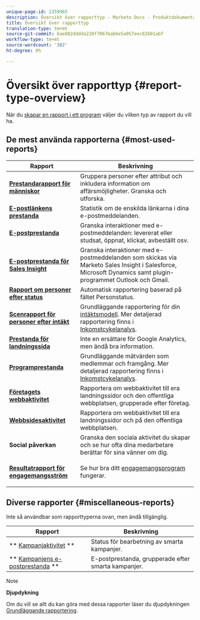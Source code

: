 ```yaml
---
unique-page-id: 2359965
description: Översikt över rapporttyp - Marketo Docs - Produktdokumentation
title: Översikt över rapporttyp
translation-type: tm+mt
source-git-commit: 6ae882dddda220f7067babbe5a057eec82601abf
workflow-type: tm+mt
source-wordcount: '302'
ht-degree: 0%

---
```



# Översikt över rapporttyp {#report-type-overview}

När du [skapar en rapport i ett program](../../../../product-docs/reporting/basic-reporting/creating-reports/create-a-report-in-a-program.md) väljer du vilken typ av rapport du vill ha.

## De mest använda rapporterna {#most-used-reports}

<table> 
 <thead> 
  <tr> 
   <th>Rapport</th> 
   <th>Beskrivning</th> 
  </tr> 
 </thead> 
 <tbody> 
  <tr> 
   <td><strong>  <a href="people-performance-report.md">Prestandarapport för människor</a>  </strong></td> 
   <td>Gruppera personer efter attribut och inkludera information om affärsmöjligheter. Granska och utforska.</td> 
  </tr> 
  <tr> 
   <td><strong>  <a href="../../../../product-docs/email-marketing/email-programs/email-program-data/email-link-performance-report.md">E-postlänkens prestanda</a>  </strong></td> 
   <td>Statistik om de enskilda länkarna i dina e-postmeddelanden.</td> 
  </tr> 
  <tr> 
   <td><strong>  <a href="../../../../product-docs/email-marketing/email-programs/email-program-data/email-performance-report.md">E-postprestanda</a>  </strong></td> 
   <td>Granska interaktioner med e-postmeddelanden: levererat eller studsat, öppnat, klickat, avbeställt osv.</td> 
  </tr> 
  <tr> 
   <td><strong>  <a href="../../../../product-docs/marketo-sales-insight/msi-for-salesforce/features/performance-reports/sales-insight-email-performance-report.md">E-postprestanda för Sales Insight</a>  </strong></td> 
   <td>Granska interaktioner med e-postmeddelanden som skickas via Marketo Sales Insight i Salesforce, Microsoft Dynamics samt plugin-programmet Outlook och Gmail.</td> 
  </tr> 
  <tr> 
   <td><strong>  <a href="people-by-status-report.md">Rapport om personer efter status</a>  </strong></td> 
   <td>Automatisk rapportering baserad på fältet Personstatus.</td> 
  </tr> 
  <tr> 
   <td><strong>  <a href="../../../../product-docs/reporting/revenue-cycle-analytics/revenue-tools/people-by-revenue-stage-report.md">Scenrapport för personer efter intäkt</a>  </strong></td> 
   <td>Grundläggande rapportering för din <a href="https://docs.marketo.com/display/docs/revenue+cycle+analytics">intäktsmodell</a>. Mer detaljerad rapportering finns i <a href="https://docs.marketo.com/display/docs/revenue+cycle+analytics">Inkomstcykelanalys</a>.</td> 
  </tr> 
  <tr> 
   <td><strong>  <a href="../../../../product-docs/demand-generation/landing-pages/understanding-landing-pages/landing-page-performance-report.md">Prestanda för landningssida</a>  </strong></td> 
   <td>Inte en ersättare för Google Analytics, men ändå bra information.</td> 
  </tr> 
  <tr> 
   <td><strong>  <a href="../../../../product-docs/core-marketo-concepts/programs/program-performance-report/create-a-program-performance-report.md">Programprestanda</a>  </strong></td> 
   <td>Grundläggande mätvärden som medlemmar och framgång. Mer detaljerad rapportering finns i <a href="https://docs.marketo.com/display/docs/revenue+cycle+analytics">Inkomstcykelanalys</a>.</td> 
  </tr> 
  <tr> 
   <td><strong>  <a href="company-web-activity-report.md">Företagets webbaktivitet</a>  </strong></td> 
   <td>Rapportera om webbaktivitet till era landningssidor och den offentliga webbplatsen, grupperade efter företag.</td> 
  </tr> 
  <tr> 
   <td><strong>  <a href="web-page-activity-report.md">Webbsidesaktivitet</a>  </strong></td> 
   <td>Rapportera om webbaktivitet till era landningssidor och på den offentliga webbplatsen.</td> 
  </tr> 
  <tr> 
   <td><strong>Social påverkan</strong></td> 
   <td>Granska den sociala aktivitet du skapar och se hur ofta dina medarbetare berättar för sina vänner om dig.</td> 
  </tr> 
  <tr> 
   <td><strong> <a href="../../../../product-docs/email-marketing/drip-nurturing/reports-and-notifications/engagement-stream-performance-report.md">Resultatrapport för engagemangsström</a> </strong></td> 
   <td><p>Se hur bra ditt <a href="https://docs.marketo.com/display/docs/drip+nurturing">engagemangsprogram</a> fungerar.</p></td> 
  </tr> 
 </tbody> 
</table>

## Diverse rapporter {#miscellaneous-reports}

Inte så användbar som rapporttyperna ovan, men ändå tillgänglig.

| Rapport | Beskrivning |
|---|---|
| ** [Kampanjaktivitet](campaign-activity-report.md) ** | Status för bearbetning av smarta kampanjer. |
| ** [Kampanjens e-postprestanda](campaign-email-performance-report.md) ** | E-postprestanda, grupperade efter smarta kampanjer. |

>[!NOTE]
>
>**Djupdykning**
>
>Om du vill se allt du kan göra med dessa rapporter läser du djupdykningen [Grundläggande rapportering](https://docs.marketo.com/display/docs/basic+reporting).

